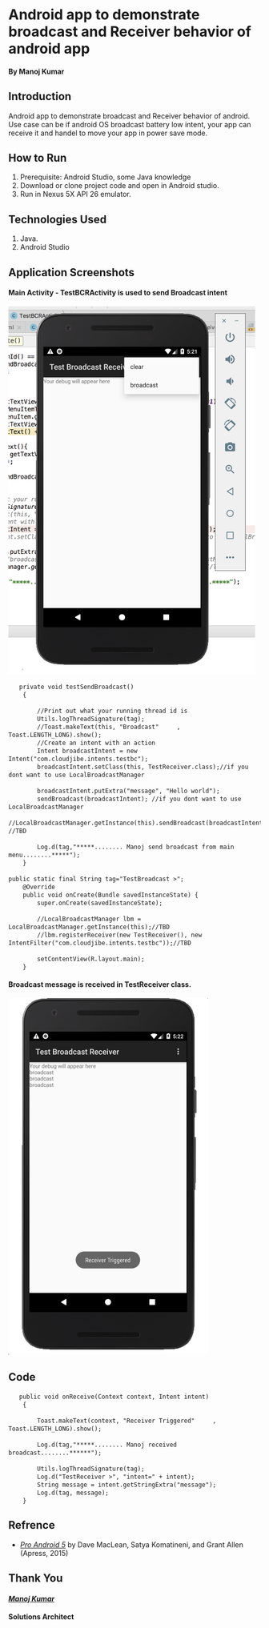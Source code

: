 # Android app to demonstrate broadcast and Receiver behavior of android app
####                                                                                                     By Manoj Kumar
## Introduction 
Android app to demonstrate broadcast and Receiver behavior of android. Use case can be if android OS broadcast battery low intent, your app can receive it and handel to move your app in power save mode.


## How to Run
1.	Prerequisite: Android Studio, some Java knowledge
2.	Download or clone project code and open in Android studio.
3.	Run in Nexus 5X API 26 emulator.


## Technologies Used
1.	Java.
2.	Android Studio


## Application Screenshots
#### Main Activity - TestBCRActivity is used to send Broadcast intent
<img src="images/Android Emulator - Nexus_5X_API_265554 2018-02-18 17-21-27.png">


```
   private void testSendBroadcast()
    {

    	//Print out what your running thread id is
    	Utils.logThreadSignature(tag);
        //Toast.makeText(this, "Broadcast"     , Toast.LENGTH_LONG).show();
    	//Create an intent with an action
    	Intent broadcastIntent = new Intent("com.cloudjibe.intents.testbc");
        broadcastIntent.setClass(this, TestReceiver.class);//if you dont want to use LocalBroadcastManager

    	broadcastIntent.putExtra("message", "Hello world");
    	sendBroadcast(broadcastIntent); //if you dont want to use LocalBroadcastManager
        //LocalBroadcastManager.getInstance(this).sendBroadcast(broadcastIntent); //TBD

    	Log.d(tag,"*****........ Manoj send broadcast from main menu........*****");
    }

public static final String tag="TestBroadcast >";
    @Override
    public void onCreate(Bundle savedInstanceState) {
        super.onCreate(savedInstanceState);

        //LocalBroadcastManager lbm = LocalBroadcastManager.getInstance(this);//TBD
        //lbm.registerReceiver(new TestReceiver(), new IntentFilter("com.cloudjibe.intents.testbc"));//TBD

        setContentView(R.layout.main);
    }
```

#### Broadcast message is received in TestReceiver class.
<img src="images/Android Emulator - Nexus_5X_API_265554 2018-02-18 17-22-06.png">

## Code
```
   public void onReceive(Context context, Intent intent) 
    {

        Toast.makeText(context, "Receiver Triggered"     , Toast.LENGTH_LONG).show();

        Log.d(tag,"*****........ Manoj received broadcast........******");

    	Utils.logThreadSignature(tag);
        Log.d("TestReceiver >", "intent=" + intent);
        String message = intent.getStringExtra("message");
        Log.d(tag, message);
    }

```
## Refrence
- [*Pro Android 5*](https://github.com/Apress/pro-android-5) by Dave MacLean, Satya Komatineni, and Grant Allen (Apress, 2015)

## Thank You
#### [*Manoj Kumar*](https://www.linkedin.com/in/manojkumar19/)
#### Solutions Architect
